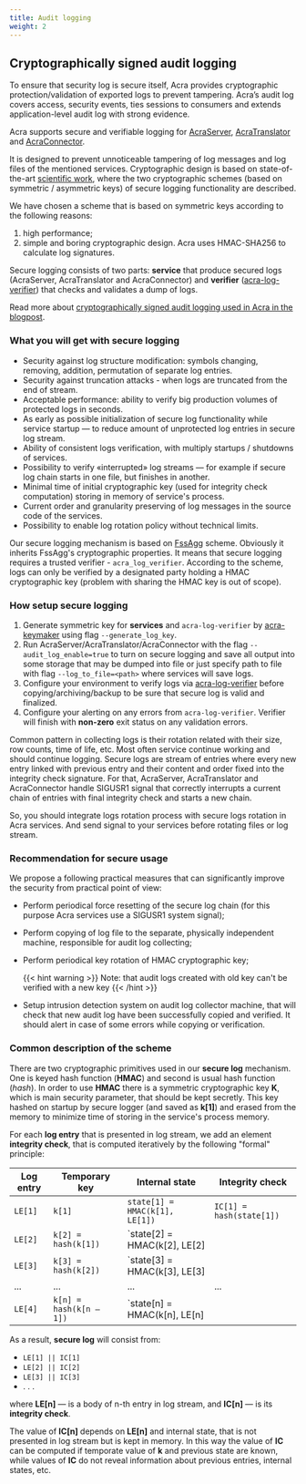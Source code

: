 ```yaml
---
title: Audit logging
weight: 2
---
```


## Cryptographically signed audit logging

To ensure that security log is secure itself, Acra provides cryptographic protection/validation of exported logs to prevent tampering. Acra’s audit log covers access, security events, ties sessions to consumers and extends application-level audit log with strong evidence.

Acra supports secure and verifiable logging for [AcraServer](/acra/configuring-maintaining/general-configuration/acra-server), [AcraTranslator](/acra/configuring-maintaining/general-configuration/acra-translator) and [AcraConnector](/acra/configuring-maintaining/general-configuration/acra-connector).

It is designed to prevent unnoticeable tampering of log messages and log files of the mentioned services. Cryptographic design is based on state-of-the-art [scientific work](https://eprint.iacr.org/2008/185.pdf), where the two cryptographic schemes (based on symmetric / asymmetric keys) of secure logging functionality are described.

We have chosen a scheme that is based on symmetric keys according to the following reasons: 

1) high performance; 
2) simple and boring cryptographic design. Acra uses HMAC-SHA256 to calculate log signatures.

Secure logging consists of two parts: **service** that produce secured logs (AcraServer, AcraTranslator and AcraConnector) and **verifier** ([acra-log-verifier](/acra/configuring-maintaining/general-configuration/acra-log-verifier)) that checks and validates a dump of logs.

Read more about [cryptographically signed audit logging used in Acra in the blogpost](https://www.cossacklabs.com/blog/crypto-signed-audit-logs.html).

### What you will get with secure logging

* Security against log structure modification: symbols changing, removing, addition, permutation of separate log entries.
* Security against truncation attacks - when logs are truncated from the end of stream.
* Acceptable performance: ability to verify big production volumes of protected logs in seconds.
* As early as possible initialization of secure log functionality while service startup — to reduce amount of unprotected log entries in secure log stream.
* Ability of consistent logs verification, with multiply startups / shutdowns of services.
* Possibility to verify «interrupted» log streams — for example if secure log chain starts in one file, but finishes in another.
* Minimal time of initial cryptographic key (used for integrity check computation) storing in memory of service's process.
* Current order and granularity preserving of log messages in the source code of the services.
* Possibility to enable log rotation policy without technical limits.

Our secure logging mechanism is based on [FssAgg](https://eprint.iacr.org/2007/052.pdf) scheme. 
Obviously it inherits FssAgg's cryptographic properties. It means that secure logging requires a trusted 
verifier - `acra_log_verifier`. According to the scheme, logs can only be verified by a designated party holding a HMAC cryptographic key (problem with sharing the HMAC key is out of scope).

### How setup secure logging

1. Generate symmetric key for **services** and `acra-log-verifier` by [acra-keymaker](/acra/configuring-maintaining/general-configuration/acra-keymaker) using flag `--generate_log_key`.
2. Run AcraServer/AcraTranslator/AcraConnector with the flag `--audit_log_enable=true` to turn on secure
   logging and save all output into some storage that may be dumped into file or just specify path to file with flag `--log_to_file=<path>` where services will save logs.
3. Configure your environment to verify logs via [acra-log-verifier](/acra/configuring-maintaining/general-configuration/acra-log-verifier) before copying/archiving/backup to be sure that secure log is valid and finalized. 
4. Configure your alerting on any errors from `acra-log-verifier`. Verifier will finish with **non-zero** exit status on any validation errors.

Common pattern in collecting logs is their rotation related with their size, row counts, time of life, etc. 
Most often service continue working and should continue logging. Secure logs are stream of entries where every new entry linked
with previous entry and their content and order fixed into the integrity check signature. For that, AcraServer, AcraTranslator and
AcraConnector handle SIGUSR1 signal that correctly interrupts a current chain of entries with final integrity check and starts a new chain.

So, you should integrate logs rotation process with secure logs rotation in Acra services. And send signal to your services before
rotating files or log stream.

### Recommendation for secure usage

We propose a following practical measures that can significantly improve the security from practical point of view:

* Perform periodical force resetting of the secure log chain (for this purpose Acra services use a SIGUSR1 system signal);
* Perform copying of log file to the separate, physically independent machine, responsible for audit log collecting;
* Perform periodical key rotation of HMAC cryptographic key;

  {{< hint warning >}}
  Note: that audit logs created with old key can't be verified with a new key
  {{< /hint >}}

* Setup intrusion detection system on audit log collector machine, that will check that new audit log have been successfully 
  copied and verified. It should alert in case of some errors while copying or verification.

### Common description of the scheme

There are two cryptographic primitives used in our **secure log** mechanism. One is keyed hash function (**HMAC**) and second 
is usual hash function (*hash*). In order to use **HMAC** there is a symmetric cryptographic key **K**, 
which is main security parameter, that should be kept secretly. This key hashed on startup by secure logger (and saved as **k[1]**) 
and erased from the memory to minimize time of storing in the service's process memory. 

For each **log entry** that is presented in log stream, we add an element **integrity check**, 
that is computed iteratively by the following "formal" principle:

|Log entry | Temporary key           | Internal state                                 | Integrity check         |
| ---      | ---                     | ---                                            | ---                     |
|`LE[1]`   | `k[1]`                  | `state[1] = HMAC(k[1], LE[1])`                 | `IC[1] = hash(state[1])`|
|`LE[2]`   | `k[2] = hash(k[1])`     | `state[2] = HMAC(k[2], LE[2] || state[1])`     | `IC[2] = hash(state[2])`|
|`LE[3]`   | `k[3] = hash(k[2])`     | `state[3] = HMAC(k[3], LE[3] || state[2])`     | `IC[3] = hash(state[3])`|
| ...      | ...                     | ...                                            | ...|
|`LE[4]`   | `k[n] = hash(k[n – 1])` | `state[n] = HMAC(k[n], LE[n] || state[n – 1])` | `IC[n] = hash(state[n])`| 

As a result, **secure log** will consist from:

- `LE[1] || IC[1]`
- `LE[2] || IC[2]`
- `LE[3] || IC[3]`
- . . .

where **LE[n]** — is a body of n-th entry in log stream, and **IC[n]** — is its **integrity check**.

The value of **IC[n]** depends on **LE[n]** and internal state, that is not presented in log stream but is kept in memory. In this way the value of **IC** can be computed if temporate value of **k** and previous state are known, while values of **IC** do not reveal information about previous entries, internal states, etc.
